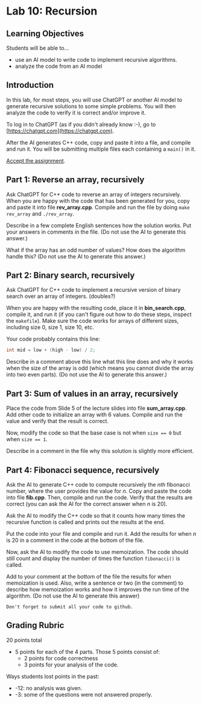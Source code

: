 # Lab 10: Recursion

## Learning Objectives

Students will be able to...

- use an AI model to write code to implement recursive algorithms.
- analyze the code from an AI model

## Introduction

In this lab, for most steps, you will use ChatGPT or another AI model to generate recursive solutions to some simple problems. You will then analyze the code to verify it is correct and/or improve it.

To log in to ChatGPT (as if you didn't already know :-), go to [https://chatgpt.com](https://chatgpt.com).

After the AI generates C++ code, copy and paste it into a file, and compile and run it. You will be submitting multiple files each containing a `main()` in it.

[Accept the assignment]().

## Part 1: Reverse an array, recursively

Ask ChatGPT for C++ code to reverse an array of integers recursively. When you are happy with the code that has been generated for you, copy and paste it into file **rev_array.cpp**. Compile and run the file by doing `make rev_array` and `./rev_array`.

Describe in a few complete English sentences how the solution works. Put your answers in comments in the file. (Do not use the AI to generate this answer.)

What if the array has an odd number of values? How does the algorithm handle this? (Do not use the AI to generate this answer.)

## Part 2: Binary search, recursively

Ask ChatGPT for C++ code to implement a recursive version of binary search over an array of integers. (doubles?)

When you are happy with the resulting code, place it in **bin_search.cpp**, compile it, and run it (if you can't figure out how to do these steps, inspect the `makefile`). Make sure the code works for arrays of different sizes, including size 0, size 1, size 10, etc.

Your code probably contains this line:

```cpp
int mid = low + (high - low) / 2;
```

Describe in a comment above this line what this line does and why it works when the size of the array is odd (which means you cannot divide the array into two even parts). (Do not use the AI to generate this answer.)

## Part 3: Sum of values in an array, recursively

Place the code from Slide 5 of the lecture slides into file **sum_array.cpp**. Add other code to initialize an array with 6 values. Compile and run the value and verify that the result is correct.

Now, modify the code so that the base case is not when `size == 0` but when `size == 1`.

Describe in a comment in the file why this solution is slightly more efficient.

## Part 4: Fibonacci sequence, recursively

Ask the AI to generate C++ code to compute recursively the *nth* fibonacci number, where the user provides the value for $n$. Copy and paste the code into file **fib.cpp**. Then, compile and run the code. Verify that the results are correct (you can ask the AI for the correct answer when $n$ is 20).

Ask the AI to modify the C++ code so that it counts how many times the recursive function is called and prints out the results at the end.

Put the code into your file and compile and run it. Add the results for when $n$ is 20 in a comment in the code at the bottom of the file.

Now, ask the AI to modify the code to use memoization. The code should still count and display the number of times the function `fibonacci()` is called.

Add to your comment at the bottom of the file the results for when memoization is used. Also, write a sentence or two (in the comment) to describe how memoization works and how it improves the run time of the algorithm. (Do not use the AI to generate this answer)

```{important} Submit
Don't forget to submit all your code to github.
```

## Grading Rubric

20 points total

- 5 points for each of the 4 parts. Those 5 points consist of:
  - 2 points for code correctness
  - 3 points for your analysis of the code.

Ways students lost points in the past:

- -12: no analysis was given.
- -3: some of the questions were not answered properly.
